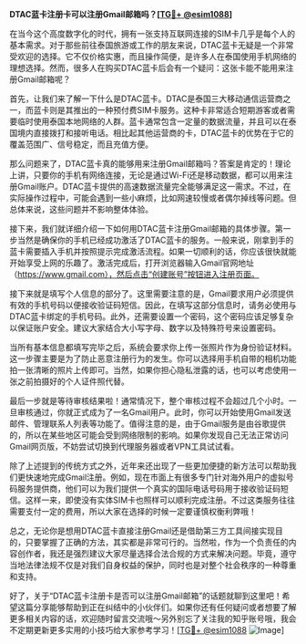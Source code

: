 **DTAC蓝卡注册卡可以注册Gmail邮箱吗？[[TG💪+ @esim1088](https://t.me/s/esim1088)]**

在当今这个高度数字化的时代，拥有一张支持互联网连接的SIM卡几乎是每个人的基本需求。对于那些前往泰国旅游或工作的朋友来说，DTAC蓝卡无疑是一个非常受欢迎的选择。它不仅价格实惠，而且操作简便，是许多人在泰国使用手机网络的理想选择。然而，很多人在购买DTAC蓝卡后会有一个疑问：这张卡能不能用来注册Gmail邮箱呢？

首先，让我们来了解一下什么是DTAC蓝卡。DTAC是泰国三大移动通信运营商之一，而蓝卡则是其推出的一种预付费SIM卡服务。这种卡非常适合短期游客或者需要临时使用泰国本地网络的人群。蓝卡通常包含一定量的数据流量，并且可以在泰国境内直接拨打和接听电话。相比起其他运营商的卡，DTAC蓝卡的优势在于它的覆盖范围广、信号稳定，而且充值方便。

那么问题来了，DTAC蓝卡真的能够用来注册Gmail邮箱吗？答案是肯定的！理论上讲，只要你的手机有网络连接，无论是通过Wi-Fi还是移动数据，都可以用来注册Gmail账户。DTAC蓝卡提供的高速数据流量完全能够满足这一需求。不过，在实际操作过程中，可能会遇到一些小麻烦，比如网速较慢或者偶尔掉线等问题。但总体来说，这些问题并不影响整体体验。

接下来，我们就详细介绍一下如何用DTAC蓝卡注册Gmail邮箱的具体步骤。第一步当然是确保你的手机已经成功激活了DTAC蓝卡的服务。一般来说，刚拿到手的蓝卡需要插入手机并按照提示完成激活流程。如果一切顺利的话，你应该很快就能开始享受上网的乐趣了。激活完成后，打开浏览器输入Gmail官网地址（https://www.gmail.com），然后点击“创建账号”按钮进入注册页面。

接下来就是填写个人信息的部分了。这里需要注意的是，Gmail要求用户必须提供有效的手机号码以便接收验证码短信。因此，在填写这部分信息时，请务必使用与DTAC蓝卡绑定的手机号码。此外，还需要设置一个密码，这个密码应该足够复杂以保证账户安全。建议大家结合大小写字母、数字以及特殊符号来设置密码。

当所有基本信息都填写完毕之后，系统会要求你上传一张照片作为身份验证材料。这一步骤主要是为了防止恶意注册行为的发生。你可以选择用手机自带的相机功能拍一张清晰的照片上传即可。当然，如果你担心隐私泄露的话，也可以考虑使用一张之前拍摄好的个人证件照代替。

最后一步就是等待审核结果啦！通常情况下，整个审核过程不会超过几个小时。一旦审核通过，你就正式成为了一名Gmail用户。此时，你可以开始使用Gmail发送邮件、管理联系人列表等功能了。值得注意的是，由于Gmail服务是由谷歌提供的，所以在某些地区可能会受到网络限制的影响。如果你发现自己无法正常访问Gmail网页版，不妨尝试切换到代理服务器或者VPN工具试试看。

除了上述提到的传统方式之外，近年来还出现了一些更加便捷的新方法可以帮助我们更快速地完成Gmail注册。例如，现在市面上有很多专门针对海外用户的虚拟号码服务提供商，他们可以为我们提供一个真实的国际电话号码用于接收验证码短信。这样一来，即使没有实体SIM卡也照样可以顺利完成注册。不过这类服务往往需要支付一定的费用，所以大家在选择的时候一定要谨慎权衡利弊哦！

总之，无论你是想用DTAC蓝卡直接注册Gmail还是借助第三方工具间接实现目的，只要掌握了正确的方法，其实都是非常可行的。当然啦，作为一个负责任的内容创作者，我还是强烈建议大家尽量选择合法合规的方式来解决问题。毕竟，遵守当地法律法规不仅是对我们自身权益的保护，同时也是对整个社会秩序的一种尊重和支持。

好了，关于“DTAC蓝卡注册卡是否可以注册Gmail邮箱”的话题就聊到这里吧！希望这篇分享能够帮助到正在纠结中的小伙伴们。如果你还有任何疑问或者想要了解更多相关内容的话，欢迎随时留言交流哦～另外别忘了关注我的知乎账号哦，我会不定期更新更多实用的小技巧给大家参考学习！[[TG💪+ @esim1088](https://t.me/s/esim1088) ![Image](https://i.postimg.cc/4NQfJmqS/Snipaste-2025-05-13-00-14-12.png)]